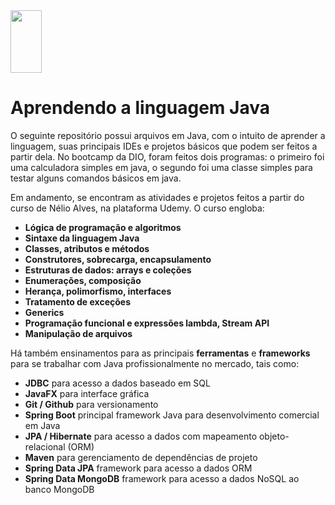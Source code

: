 <img src="https://upload.wikimedia.org/wikipedia/pt/thumb/3/30/Java_programming_language_logo.svg/468px-Java_programming_language_logo.svg.png?20190828223431" width="50" height="100">

# Aprendendo a linguagem Java
O seguinte repositório possui arquivos em Java, com o intuito de aprender a linguagem, suas principais IDEs e projetos básicos que podem ser feitos a partir dela. No bootcamp da DIO, foram feitos dois programas: o primeiro foi uma calculadora simples em java, o segundo foi uma classe simples para testar alguns comandos básicos em java. 

Em andamento, se encontram as atividades e projetos feitos a partir do curso de Nélio Alves, na plataforma Udemy. O curso engloba:
- **Lógica de programação e algoritmos**
- **Sintaxe da linguagem Java**
- **Classes, atributos e métodos**
- **Construtores, sobrecarga, encapsulamento**
- **Estruturas de dados: arrays e coleções**
- **Enumerações, composição**
- **Herança, polimorfismo, interfaces**
- **Tratamento de exceções**
- **Generics**
- **Programação funcional e expressões lambda, Stream API**
- **Manipulação de arquivos**

Há também ensinamentos para as principais **ferramentas** e **frameworks** para se trabalhar com Java profissionalmente no mercado, tais como:

- **JDBC** para acesso a dados baseado em SQL
- **JavaFX** para interface gráfica
- **Git / Github** para versionamento
- **Spring Boot** principal framework Java para desenvolvimento comercial em Java
- **JPA / Hibernate** para acesso a dados com mapeamento objeto-relacional (ORM)
- **Maven** para gerenciamento de dependências de projeto
- **Spring Data JPA** framework para acesso a dados ORM
- **Spring Data MongoDB** framework para acesso a dados NoSQL ao banco MongoDB
